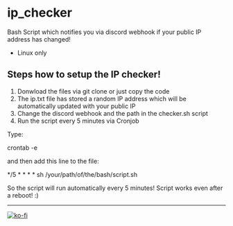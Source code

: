 # ip_checker
Bash Script which notifies you via discord webhook if your public IP address has changed!

- Linux only

## Steps how to setup the IP checker!

1. Donwload the files via git clone or just copy the code
2. The ip.txt file has stored a random IP address which will be automatically updated with your public IP
3. Change the discord webhook and the path in the checker.sh script
4. Run the script every 5 minutes via Cronjob

Type:

crontab -e

and then add this line to the file:

*/5 * * * * sh /your/path/of/the/bash/script.sh

So the script will run automatically every 5 minutes!
Script works even after a reboot! :)

-----------------------------------------------

[![ko-fi](https://ko-fi.com/img/githubbutton_sm.svg)](https://ko-fi.com/R6R0DMCZT)







